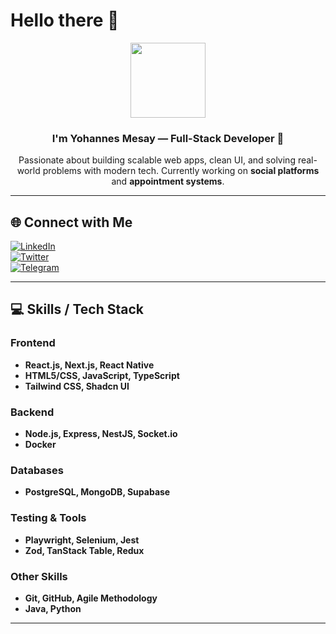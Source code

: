 # Hello there 👋  

<div align="center">
  <img src="https://media.giphy.com/media/M9gbBd9nbDrOTu1Mqx/giphy.gif" width="120"/>
  <h3>I'm Yohannes Mesay — Full-Stack Developer 🚀</h3>
  <p>
    Passionate about building scalable web apps, clean UI, and solving real-world problems with modern tech.  
    Currently working on <b>social platforms</b> and <b>appointment systems</b>.
  </p>
</div>

---

## 🌐 Connect with Me  

[![LinkedIn](https://img.shields.io/badge/LinkedIn-%230077B5.svg?logo=linkedin&logoColor=white)](https://linkedin.com/in/yohanes-mesay-ba4999262)  
[![Twitter](https://img.shields.io/badge/Twitter-%231DA1F2.svg?logo=twitter&logoColor=white)](https://twitter.com/@Yohanes62483974)  
[![Telegram](https://img.shields.io/badge/Telegram-%23007ABF.svg?logo=telegram&logoColor=white)](https://t.me/Yuhe5)  

---

## 💻 Skills / Tech Stack  

### Frontend  
- **React.js, Next.js, React Native**  
- **HTML5/CSS, JavaScript, TypeScript**  
- **Tailwind CSS, Shadcn UI**  

### Backend  
- **Node.js, Express, NestJS, Socket.io**  
- **Docker**  

### Databases  
- **PostgreSQL, MongoDB, Supabase**  

### Testing & Tools  
- **Playwright, Selenium, Jest**  
- **Zod, TanStack Table, Redux**  

### Other Skills  
- **Git, GitHub, Agile Methodology**  
- **Java, Python**  

---
